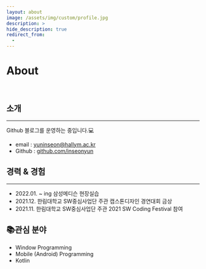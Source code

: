 ```yaml
---
layout: about
image: /assets/img/custom/profile.jpg
description: >
hide_description: true
redirect_from:
  -
---
```


# About

<!--author-->
<br>

## 소개
---
Github 블로그를 운영하는 중입니다.💻  

+ email : yuninseon@hallym.ac.kr
+ Github : [github.com/inseonyun](https://github.com/inseonyun)

## 경력 & 경험
---
+ 2022.01. ~ ing 삼성메디슨 현장실습
+ 2021.12. 한림대학교 SW중심사업단 주관 캡스톤디자인 경연대회 금상
+ 2021.11. 한림대학교 SW중심사업단 주관 2021 SW Coding Festival 참여

📚**관심 분야**
---
+ Window Programming
+ Mobile (Android) Programming
+ Kotlin
